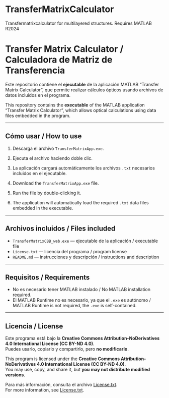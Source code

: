 # TransferMatrixCalculator
Transfermatrixcalculator for multilayered structures. Requires MATLAB R2024

# Transfer Matrix Calculator / Calculadora de Matriz de Transferencia

Este repositorio contiene el **ejecutable** de la aplicación MATLAB “Transfer Matrix Calculator”, que permite realizar cálculos ópticos usando archivos de datos incluidos en el programa.

This repository contains the **executable** of the MATLAB application “Transfer Matrix Calculator”, which allows optical calculations using data files embedded in the program.

---

## Cómo usar / How to use

1. Descarga el archivo `TransferMatrixApp.exe`.
2. Ejecuta el archivo haciendo doble clic.
3. La aplicación cargará automáticamente los archivos `.txt` necesarios incluidos en el ejecutable.

1. Download the `TransferMatrixApp.exe` file.
2. Run the file by double-clicking it.
3. The application will automatically load the required `.txt` data files embedded in the executable.

---

## Archivos incluidos / Files included

- `TransferMatrixCBB_web.exe` — ejecutable de la aplicación / executable file
- `License.txt` — licencia del programa / program license
- `README.md` — instrucciones y descripción / instructions and description

---

## Requisitos / Requirements

- No es necesario tener MATLAB instalado / No MATLAB installation required.
- El MATLAB Runtime no es necesario, ya que el `.exe` es autónomo / MATLAB Runtime is not required, the `.exe` is self-contained.

---

## Licencia / License

Este programa está bajo la **Creative Commons Attribution-NoDerivatives 4.0 International License (CC BY-ND 4.0)**.  
Puedes usarlo, copiarlo y compartirlo, pero **no modificarlo**.  

This program is licensed under the **Creative Commons Attribution-NoDerivatives 4.0 International License (CC BY-ND 4.0)**.  
You may use, copy, and share it, but **you may not distribute modified versions**.

Para más información, consulta el archivo [License.txt](License.txt).  
For more information, see [License.txt](License.txt).

